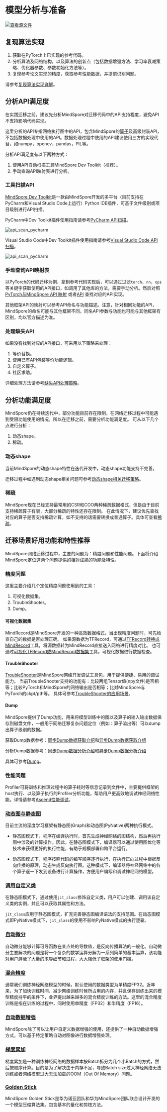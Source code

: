 # 模型分析与准备

[![查看源文件](https://mindspore-website.obs.cn-north-4.myhuaweicloud.com/website-images/master/resource/_static/logo_source.svg)](https://gitee.com/mindspore/docs/blob/master/docs/mindspore/source_zh_cn/migration_guide/analysis_and_preparation.md)

## 复现算法实现

1. 获取在PyTorch上已实现的参考代码。
2. 分析算法及网络结构，以及算法的创新点（包括数据增强方法、学习率衰减策略、优化器参数、参数初始化方法等）。
3. 复现参考论文实现的精度，获取参考性能数据，并提前识别问题。

请参考[复现算法实现详解](https://www.mindspore.cn/docs/zh-CN/master/migration_guide/reproducing_algorithm.html)。

## 分析API满足度

在实践迁移之前，建议先分析MindSpore对迁移代码中的API支持程度，避免API不支持影响代码实现。

这里分析的API专指网络执行图中的API，包含MindSpore的[算子](https://www.mindspore.cn/docs/zh-CN/master/api_python/mindspore.ops.primitive.html)及高级封装API，不包括数据处理中使用的API。数据处理过程中使用的API建议使用三方的实现代替，如numpy，opencv，pandas，PIL等。

分析API满足度有以下两种方式：

1. 使用API自动扫描工具MindSpore Dev Toolkit（推荐）。
2. 手动查询API映射表进行分析。

### 工具扫描API

[MindSpore Dev Toolkit](https://www.mindspore.cn/devtoolkit/docs/zh-CN/master/index.html)是一款由MindSpore开发的多平台（目前支持在PyCharm和Visual Studio Code上运行）Python IDE插件，可基于文件级别或项目级别进行API扫描。

PyCharm中Dev Toolkit插件使用指南请参考[PyCharm API扫描](https://www.mindspore.cn/devtoolkit/docs/zh-CN/master/api_scanning.html#)。

![api_scan_pycharm](./images/api_scan_pycharm.jpg)

Visual Studio Code中Dev Toolkit插件使用指南请参考[Visual Studio Code API扫描](https://www.mindspore.cn/devtoolkit/docs/zh-CN/master/VSCode_api_scan.html)。

![api_scan_pycharm](./images/api_scan_vscode.jpg)

### 手动查询API映射表

以PyTorch的代码迁移为例，拿到参考代码实现后，可以通过过滤`torch`，`nn`，`ops`等关键字获取使用的API接口，如调用了其他库的方法，需要手动分析。然后对照[PyTorch与MindSpore API 映射](https://www.mindspore.cn/docs/zh-CN/master/note/api_mapping/pytorch_api_mapping.html)
或者[API](https://www.mindspore.cn/docs/zh-CN/master/api_python/mindspore.ops.primitive.html) 查找对应的API实现。

其他框架API的映射可以参考API命名与功能描述。注意，针对相同功能的API，MindSpore的命名可能与其他框架不同，同名API参数与功能也可能与其他框架有区别，均以官方描述为准。

### 处理缺失API

如果没有找到对应的API接口，可采用以下策略来处理：

1. 等价替换。
2. 使用已有API包装等价功能逻辑。
3. 自定义算子。
4. 社区求助。

详细处理方法请参考[缺失API处理策略](https://www.mindspore.cn/docs/zh-CN/master/migration_guide/missing_api_processing_policy.html)。

## 分析功能满足度

MindSpore仍在持续迭代中，部分功能目前存在限制，在网络迁移过程中可能遇到受限功能使用的情况，所以在迁移之前，需要分析功能满足度。
可从以下几个点进行分析：

1. 动态shape。
2. 稀疏。

### 动态shape

当前MindSpore的动态shape特性在迭代开发中，动态shape功能支持不完善。

迁移过程中如遇到动态shape相关问题可参考[动态shape相关迁移策略](https://www.mindspore.cn/docs/zh-CN/master/migration_guide/dynamic_shape.html)。

### 稀疏

MindSpore现在已经支持最常用的CSR和COO两种稀疏数据格式，但是由于目前支持稀疏算子有限，大部分稀疏的特性还存在限制。
在此情况下，建议优先查找对应的算子是否支持稀疏计算，如不支持的话需要转换成普通算子。具体可查看[稀疏](https://www.mindspore.cn/docs/zh-CN/master/migration_guide/sparsity.html)。

## 迁移场景好用功能和特性推荐

MindSpore网络迁移过程中，主要的问题为：精度问题和性能问题。下面将介绍MindSpore定位这两个问题提供的相对成熟的功能及特性。

### 精度问题

这里主要介绍几个定位精度问题使用到的工具：

1. 可视化数据集。
2. TroubleShooter。
3. Dump。

#### 可视化数据集

MindRecord是MindSpore开发的一种高效数据格式，当出现精度问题时，可先检查自己的数据是否处理正确。
如果源数据为TFRecord，可通过[TFRecord转换成MindRecord](https://gitee.com/mindspore/models/blob/master/official/nlp/Bert/src/tools/parallel_tfrecord_to_mindrecord.py)工具，将源数据转为MindRecord直接送入网络进行精度对比。
也可通过[可视化TFRecord或MindRecord数据集](https://gitee.com/mindspore/models/blob/master/official/nlp/Bert/src/tools/vis_tfrecord_or_mindrecord.py)工具，可视化数据进行数据检查。

#### TroubleShooter

[TroubleShooter](https://gitee.com/mindspore/toolkits/tree/master/troubleshooter)是MindSpore网络开发调试工具包，用于提供便捷、易用的调试能力。
当前TroubleShooter支持的功能有：比较两组Tensor值(npy文件)是否相等；比较PyTorch和MindSpore的网络输出是否相等；比对MindSpore与PyTorch的ckpt/pth等。
具体可参考[TroubleShooter的应用场景](https://gitee.com/mindspore/toolkits/tree/master/troubleshooter#%E5%BA%94%E7%94%A8%E5%9C%BA%E6%99%AF)。

#### Dump

MindSpore提供了Dump功能，用来将模型训练中的图以及算子的输入输出数据保存到磁盘文件，一般用于网络迁移复杂问题定位（例如：算子溢出等）可以dump出算子级别的数据。

获取Dump数据参考：[同步Dump数据获取介绍](https://www.mindspore.cn/docs/zh-CN/master/model_train/debug/dump.html#%E6%93%8D%E4%BD%9C%E6%AD%A5%E9%AA%A4)和[异步Dump数据获取介绍](https://www.mindspore.cn/docs/zh-CN/master/model_train/debug/dump.html#%E6%93%8D%E4%BD%9C%E6%AD%A5%E9%AA%A4-1)

分析Dump数据参考：[同步Dump数据分析介绍](https://www.mindspore.cn/docs/zh-CN/master/model_train/debug/dump.html#%E6%95%B0%E6%8D%AE%E5%88%86%E6%9E%90%E6%A0%B7%E4%BE%8B)和[异步Dump数据分析介绍](https://www.mindspore.cn/docs/zh-CN/master/model_train/debug/dump.html#%E6%95%B0%E6%8D%AE%E5%88%86%E6%9E%90%E6%A0%B7%E4%BE%8B-1)

具体可参考[Dump](https://www.mindspore.cn/docs/zh-CN/master/model_train/debug/dump.html)。

### 性能问题

Profiler可将训练和推理过程中的算子耗时等信息记录到文件中，主要提供框架的host执行、以及算子执行的Profiler分析功能，帮助用户更高效地调试神经网络性能。详情请参考[Ascend性能调试](https://www.mindspore.cn/docs/zh-CN/master/model_train/optimize/profiler.html)。

### [动态图与静态图](https://www.mindspore.cn/tutorials/zh-CN/master/beginner/accelerate_with_static_graph.html)

目前主流的深度学习框架有静态图(Graph)和动态图(PyNative)两种执行模式。

- 静态图模式下，程序在编译执行时，首先生成神经网络的图结构，然后再执行图中涉及的计算操作。因此，在静态图模式下，编译器可以通过使用图优化等技术来获得更好的执行性能，有助于规模部署和跨平台运行。

- 动态图模式下，程序按照代码的编写顺序逐行执行，在执行正向过程中根据反向传播的原理，动态生成反向执行图。这种模式下，编译器将神经网络中的各个算子逐一下发到设备进行计算操作，方便用户编写和调试神经网络模型。

### [调用自定义类](https://www.mindspore.cn/docs/zh-CN/master/model_train/program_form/static_graph_syntax/static_graph_expert_programming.html#使用jit-class)

在静态图模式下，通过使用`jit_class`修饰自定义类，用户可以创建、调用该自定义类的实例，并且可以获取其属性和方法。

`jit_class`应用于静态图模式，扩充完善静态图编译语法的支持范围。在动态图模式即PyNative模式下，`jit_class`的使用不影响PyNative模式的执行逻辑。

### [自动微分](https://www.mindspore.cn/tutorials/zh-CN/master/beginner/autograd.html)

自动微分能够计算可导函数在某点处的导数值，是反向传播算法的一般化。自动微分主要解决的问题是将一个复杂的数学运算分解为一系列简单的基本运算，该功能对用户屏蔽了大量的求导细节和过程，大大降低了框架的使用门槛。

### [混合精度](https://www.mindspore.cn/tutorials/zh-CN/master/beginner/mixed_precision.html)

通常我们训练神经网络模型的时候，默认使用的数据类型为单精度FP32。近年来，为了加快训练时间、减少网络训练时候所占用的内存，并且保存训练出来的模型精度持平的条件下，业界提出越来越多的混合精度训练的方法。这里的混合精度训练是指在训练的过程中，同时使用单精度（FP32）和半精度（FP16）。

### [自动数据增强](https://www.mindspore.cn/docs/zh-CN/master/model_train/dataset/augment.html)

MindSpore除了可以让用户自定义数据增强的使用，还提供了一种自动数据增强方式，可以基于特定策略自动对图像进行数据增强处理。

### [梯度累加](https://www.mindspore.cn/docs/zh-CN/master/model_train/train_process/optimize/gradient_accumulation.html)

梯度累加是一种训练神经网络的数据样本按Batch拆分为几个小Batch的方式，然后按顺序计算。目的是为了解决由于内存不足，导致Batch size过大神经网络无法训练或者网络模型过大无法加载的OOM（Out Of Memory）问题。

### [Golden Stick](https://www.mindspore.cn/golden_stick/docs/zh-CN/master/index.html)

MindSpore Golden Stick是华为诺亚团队和华为MindSpore团队联合设计开发的一个模型压缩算法集。包含基本的量化和剪枝方法。

